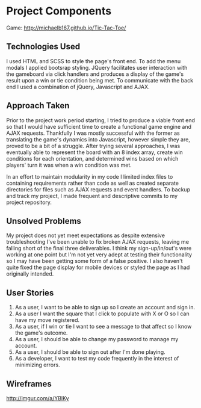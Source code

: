 # Project Components

Game: <http://michaelb167.github.io/Tic-Tac-Toe/>

## Technologies Used

I used HTML and SCSS to style the page's front end.  To add the menu modals I
applied bootsrap styling.  JQuery facilitates user interaction with the
gameboard via click handlers and produces a display of the game's result upon a
win or tie condition being met.  To communicate with the back end I used a
combination of jQuery, Javascript and AJAX.

## Approach Taken

Prior to the project work period starting, I tried to produce a viable front
end so that I would have sufficient time to create a functional game engine and
AJAX requests.  Thankfully I was mostly successful with the former as
translating the game's dynamics into Javascript, however simple they are,
proved to be a bit of a struggle.  After trying several approaches, I was
eventually able to represent the board with an 8 index array, create win
conditions for each orientation, and determined wins based on which players'
turn it was when a win condition was met.

In an effort to maintain modularity in my code I limited index files to
containing requirements rather than code as well as created separate directories
for files such as AJAX requests and event handlers.  To backup and track my
project, I made frequent and descriptive commits to my project repository.

## Unsolved Problems

My project does not yet meet expectations as despite extensive troubleshooting
I've been unable to fix broken AJAX requests, leaving me falling short of the
final three deliverables.  I think my sign-up/in/out's were working at one point
but I'm not yet very adept at testing their functionality so I may have been
getting some form of a false positive.  I also haven't quite fixed the page
display for mobile devices or styled the page as I had originally intended.

## User Stories

1.  As a user, I want to be able to sign up so I create an account and sign in.
1.  As a user I want the square that I click to populate with X or O so I can
have my move registered.
1.  As a user, if I win or tie I want to see a message to that affect so I know
the game's outcome.
1.  As a user, I should be able to change my password to manage my account.
1.  As a user, I should be able to sign out after I'm done playing.
1.  As a developer, I want to test my code frequently in the interest of
minimizing errors.

## Wireframes

<http://imgur.com/a/YBlKy>
